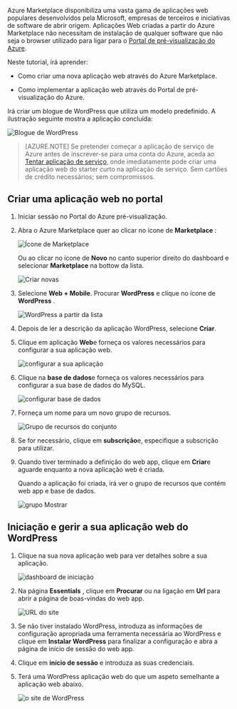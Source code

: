 Azure Marketplace disponibiliza uma vasta gama de aplicações web populares desenvolvidos pela Microsoft, empresas de terceiros e iniciativas de software de abrir origem. Aplicações Web criadas a partir do Azure Marketplace não necessitam de instalação de qualquer software que não seja o browser utilizado para ligar para o [Portal de pré-visualização do Azure](http://go.microsoft.com/fwlink/?LinkId=529715). 

Neste tutorial, irá aprender:

- Como criar uma nova aplicação web através do Azure Marketplace.

- Como implementar a aplicação web através do Portal de pré-visualização do Azure.
 
Irá criar um blogue de WordPress que utiliza um modelo predefinido. A ilustração seguinte mostra a aplicação concluída:


![Blogue de WordPress][13]

>[AZURE.NOTE] Se pretender começar a aplicação de serviço de Azure antes de inscrever-se para uma conta do Azure, aceda ao [Tentar aplicação de serviço](http://go.microsoft.com/fwlink/?LinkId=523751), onde imediatamente pode criar uma aplicação web do starter curto na aplicação de serviço. Sem cartões de crédito necessários; sem compromissos.

## <a name="create-a-web-app-in-the-portal"></a>Criar uma aplicação web no portal

1. Iniciar sessão no Portal do Azure pré-visualização.

2. Abra o Azure Marketplace quer ao clicar no ícone de **Marketplace** :

    ![Ícone de Marketplace][marketplace]

    Ou ao clicar no ícone de **Novo** no canto superior direito do dashboard e selecionar **Marketplace** na bottow da lista.
    
    ![Criar novas][5]
    
3. Selecione **Web + Mobile**. Procurar **WordPress** e clique no ícone de **WordPress** .

    ![WordPress a partir da lista][7]
    
5. Depois de ler a descrição da aplicação WordPress, selecione **Criar**.

6. Clique em aplicação **Web**e forneça os valores necessários para configurar a sua aplicação web.
    
    ![configurar a sua aplicação][8]

7. Clique na **base de dados**e forneça os valores necessários para configurar a sua base de dados do MySQL. 

    ![configurar base de dados][database]

8. Forneça um nome para um novo grupo de recursos.

    ![Grupo de recursos do conjunto][groupname]

8. Se for necessário, clique em **subscrição**e, especifique a subscrição para utilizar. 

7. Quando tiver terminado a definição do web app, clique em **Criar**e aguarde enquanto a nova aplicação web é criada.

   Quando a aplicação foi criada, irá ver o grupo de recursos que contém web app e base de dados.

   ![grupo Mostrar][resourcegroup]

## <a name="launch-and-manage-your-wordpress-web-app"></a>Iniciação e gerir a sua aplicação web do WordPress
    
1. Clique na sua nova aplicação web para ver detalhes sobre a sua aplicação.

    ![dashboard de iniciação][10]

2. Na página **Essentials** , clique em **Procurar** ou na ligação em **Url** para abrir a página de boas-vindas do web app.

    ![URL do site][browse]

3. Se não tiver instalado WordPress, introduza as informações de configuração apropriada uma ferramenta necessária ao WordPress e clique em **Instalar WordPress** para finalizar a configuração e abra a página de início de sessão do web app.

4. Clique em **início de sessão** e introduza as suas credenciais.  

5. Terá uma WordPress aplicação web do que um aspeto semelhante a aplicação web abaixo.    

    ![o site de WordPress][13]






[5]: ./media/website-from-gallery/start-marketplace.png
[6]: ./media/website-from-gallery/wordpressgallery-02.png
[7]: ./media/website-from-gallery/search-web-app.png
[8]: ./media/website-from-gallery/set-web-app.png
[9]: ./media/website-from-gallery/wordpressgallery-05.png
[10]: ./media/website-from-gallery/select-web.png
[13]: ./media/website-from-gallery/wordpressgallery-09.png
[webapps]: ./media/website-from-gallery/selectwebapps.png
[database]: ./media/website-from-gallery/set-db.png
[resourcegroup]: ./media/website-from-gallery/show-rg.png
[browse]: ./media/website-from-gallery/browse-web.png
[marketplace]: ./media/website-from-gallery/marketplace-icon.png
[groupname]: ./media/website-from-gallery/set-rg.png

